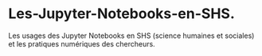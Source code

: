 # Les-Jupyter-Notebooks-en-SHS.
Les usages des Jupyter Notebooks en SHS (science humaines et sociales) et les pratiques numériques des chercheurs.

